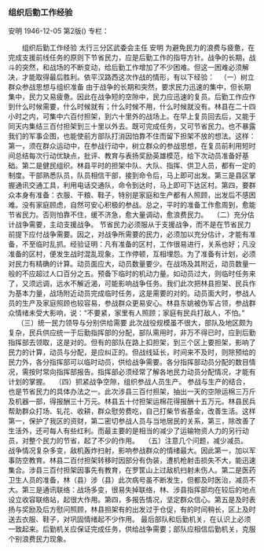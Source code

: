 ### 组织后勤工作经验
安明
1946-12-05
第2版()
专栏：

　　组织后勤工作经验
    太行三分区武委会主任  安明
    为避免民力的浪费与疲惫，在完成支援前线任务的原则下节省民力，应是后勤工作的指导方针。战争的长期，战斗的突然，和战场的不断变动，给后勤工作增加了不少困难。但这一困难必须解决，才能取得最后胜利。依平汉路西这次作战的情形，有以下经验：
  　（一）树立群众参战思想与组织准备
    由于战争的长期和突然，要求民力迅速的集中，但长期集中，民力又易疲惫。因此在战争短的空隙中，民力应迅速的复员。后勤工作应作到什么时候需要，什么时候就有；什么时候不用，什么时候就没有。林县在二十四小时之内，可集中六百付担架，到六十里外的战场上。在早上复员回去后，又能于同天内集结三百付担架到三十里以外去。既可完成任务，又可节省民力。也不暴露我们的军事企图，也能使前方部队打消因怕靠不住而留下担架不放的想法。这样：第一，须在群众运动中，在参战行动中，树立群众的参战思想，在复员前利用短时间总结每次行动优缺点，批评、教育与表扬奖励英雄模范，给下次动员准备好基础。第二是健民组织。林县平时的担架中队、大队、指挥、供卫人员，都有一定的制度。干部熟悉队员，队员相信干部，接到命令后，马上即可出发。第三是县区掌握通讯交通工具，利用电话交通队，命令到达时，马上即可下达区村。第四，要群众本身有准备：衣服、干粮、鞋子，特别是家庭和生产都有人照顾，出发后不感困难。没有家庭顾虑，自然可安心积极的参战。总之，平时的准备工作愈周到，愈能节省民力。否则怕靠不住，缓不济急，愈大量调动，愈浪费民力。
  　（二）充分估计战争需要，主动支援战争。
    节省民力必须服从于支援战争，而不是在节省民力前提下应付战争需要。因之，对战争所需要的民力，必须加以充分估计，才能有准备，不至临时乱抓。经验证明：凡有准备的区村，工作很易进行，关系也好；凡没准备的区村，便发生战时混乱现象，工作停顿，互相埋怨。为了准备有计划，必须对民力有精确的计算。动员面应大，动员数量要少。在战场及其附近，动员数量一般的不应超过人口百分之五。预备下临时的机动力量。如动员过大，则临时任务来了，又须远调，远水不解近渴，可能影响战争任务。我们此次把林县担架、民兵作为基本力量，战场附近动员完成临时任务，这是需要的对的。动员面大时，参战人员的生产及家庭照顾也较容易，参战群众更易安心。林县东姚被伪军占领，参战群众情绪未受大影响，说：“不要紧，家里有人照顾；家庭有民兵打敌人，不怕。”
　  （三）统一民力领导与分别供给需要
    此次战役规模虽不很大，部队及地区颇为复杂，民兵供应统一于后勤指挥部的分配，部队需用时，非万不得已时，应到后勤指挥部去领取，这是对的。但有的部队在路上扣担架，到三个区上要担架，影响了民力的计算，动员与分配，是应纠正的。但战线延长，时间来不及时，则除预给的民力外，各分指挥部可以临时动员，供给战争需要。各分指挥部动员分配的数目情况，需按时常向指挥部报告。指挥部必须经常了解各地民力动员分配情况，才能有计划的掌握。
  　（四）抓紧战争空隙，组织参战人员生产。
    参战与生产的结合，也是节省民力的具体办法之一。此次涉县三百付担架，抽出一天的空隙运棉三万斤及机器一部，得报酬三十万元。林县五十付担架运棉花得报酬十五万元。林县民兵帮助群众打场、轧花、收耕，群众慰劳费吃，自己打柴节省基金，改善生活。这样第一，保护了我区的资财，第二密切参战人员与当地居民的关系，第三，除改善了生活外，还可每人有些红利。而最主要的是相当的减少了运输物资人力的另行动员，对整个民力的节省，起了不少的作用。
  　（五）注意几个问题，减少减员。
    战争情况复杂多变，敌机轰炸扫射，影响参战群众的情绪最大。因此第一，加以军事防空教育。林县二百付担架转移时因部分有伪装，遭机枪射击损失不大，能迅速集合。涉县三百付担架因事先有教育，在罗筐山上过敌机扫射未伤人。第二是医药卫生人员的准备，林（县）涉（县）此次病号虽不断发生，但都及时医治，减员不大。第三是通讯联络：战场多变，很易失掉联络，林、涉县指挥部均在较后的地点设立收容联络站，起很大作用。第四，多报告情况，坚定群众信心。第五是及时表扬与奖励及后方慰问照顾，林县担架有的出发过于仓促，有的时间稍长，区上及时送去衣服、鞋子，对巩固情绪起不少作用。
    最后部队和后勤机关，在认识上必须一致起来。后勤机关应保证完成任务，供给战争需要；部队应相信后勤机关，克服个别浪费民力现象。

